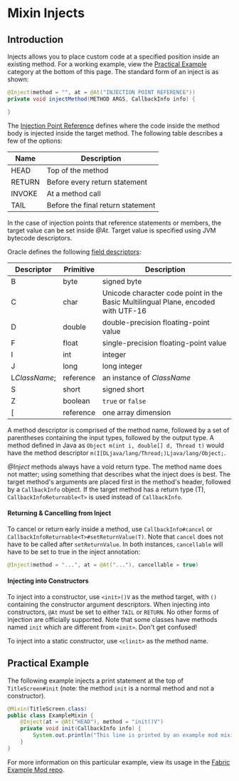 # Mixin Injects

## Introduction

Injects allows you to place custom code at a specified position inside
an existing method. For a working example, view the [Practical
Example](https://fabricmc.net/wiki/tutorial:mixin_injects#practical_example)
category at the bottom of this page. The standard form of an inject is
as shown:

```java
@Inject(method = "", at = @At("INJECTION POINT REFERENCE"))
private void injectMethod(METHOD ARGS, CallbackInfo info) {

}
```

The [Injection Point
Reference](https://github.com/SpongePowered/Mixin/wiki/Injection-Point-Reference)
defines where the code inside the method body is injected inside the
target method. The following table describes a few of the options:

| Name   | Description                       |
|--------|-----------------------------------|
| HEAD   | Top of the method                 |
| RETURN | Before every return statement     |
| INVOKE | At a method call                  |
| TAIL   | Before the final return statement |

In the case of injection points that reference statements or members,
the target value can be set inside *@At*. Target value is specified
using JVM bytecode descriptors.

Oracle defines the following [field
descriptors](https://docs.oracle.com/javase/specs/jvms/se14/html/jvms-4.html#jvms-4.3.2):

| Descriptor    | Primitive | Description                                                                       |
|---------------|-----------|-----------------------------------------------------------------------------------|
| B             | byte      | signed byte                                                                       |
| C             | char      | Unicode character code point in the Basic Multilingual Plane, encoded with UTF-16 |
| D             | double    | double-precision floating-point value                                             |
| F             | float     | single-precision floating-point value                                             |
| I             | int       | integer                                                                           |
| J             | long      | long integer                                                                      |
| L*ClassName*; | reference | an instance of *ClassName*                                                        |
| S             | short     | signed short                                                                      |
| Z             | boolean   | `true` or `false`                                                                 |
| \[            | reference | one array dimension                                                               |

A method descriptor is comprised of the method name, followed by a set
of parentheses containing the input types, followed by the output type.
A method defined in Java as `Object m(int i, double[] d, Thread t)`
would have the method descriptor
`m(I[DLjava/lang/Thread;)Ljava/lang/Object;`.

*@Inject* methods always have a void return type. The method name does
not matter; using something that describes what the inject does is best.
The target method's arguments are placed first in the method's header,
followed by a `CallbackInfo` object. If the target method has a return
type (T), `CallbackInfoReturnable<T>` is used instead of `CallbackInfo`.

#### Returning & Cancelling from Inject

To cancel or return early inside a method, use `CallbackInfo#cancel` or
`CallbackInfoReturnable<T>#setReturnValue(T)`. Note that `cancel` does
not have to be called after `setReturnValue`. In both instances,
`cancellable` will have to be set to true in the inject annotation:

```java
@Inject(method = "...", at = @At("..."), cancellable = true)
```

#### Injecting into Constructors

To inject into a constructor, use `<init>()V` as the method target, with
`()` containing the constructor argument descriptors. When injecting
into constructors, `@At` must be set to either `TAIL` or `RETURN`. No
other forms of injection are officially supported. Note that some
classes have methods named `init` which are different from `<init>`.
Don't get confused!

To inject into a static constructor, use `<clinit>` as the method name.

## Practical Example

The following example injects a print statement at the top of
`TitleScreen#init` (note: the method `init` is a normal method and not a
constructor).

```java
@Mixin(TitleScreen.class)
public class ExampleMixin {
    @Inject(at = @At("HEAD"), method = "init()V")
    private void init(CallbackInfo info) {
        System.out.println("This line is printed by an example mod mixin!");
    }
}
```

For more information on this particular example, view its usage in the
[Fabric Example Mod
repo](https://github.com/FabricMC/fabric-example-mod/blob/master/src/main/java/net/fabricmc/example/mixin/ExampleMixin.java).
